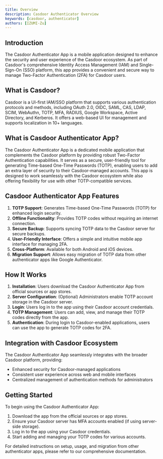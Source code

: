```yaml
---
title: Overview
description: Casdoor Authenticator Overview
keywords: [casdoor, authenticator]
authors: [IZUMI-Zu]
---
```


## Introduction

The Casdoor Authenticator App is a mobile application designed to enhance the security and user experience of the Casdoor ecosystem. As part of Casdoor's comprehensive Identity Access Management (IAM) and Single-Sign-On (SSO) platform, this app provides a convenient and secure way to manage Two-Factor Authentication (2FA) for Casdoor users.

## What is Casdoor?

Casdoor is a UI-first IAM/SSO platform that supports various authentication protocols and methods, including OAuth 2.0, OIDC, SAML, CAS, LDAP, SCIM, WebAuthn, TOTP, MFA, RADIUS, Google Workspace, Active Directory, and Kerberos. It offers a web-based UI for management and supports localization in 10+ languages.

## What is Casdoor Authenticator App?

The Casdoor Authenticator App is a dedicated mobile application that complements the Casdoor platform by providing robust Two-Factor Authentication capabilities. It serves as a secure, user-friendly tool for generating Time-based One-Time Passwords (TOTP), enabling users to add an extra layer of security to their Casdoor-managed accounts. This app is designed to work seamlessly with the Casdoor ecosystem while also offering flexibility for use with other TOTP-compatible services.

## Casdoor Authenticator App Features

1. **TOTP Support**: Generates Time-based One-Time Passwords (TOTP) for enhanced login security.
2. **Offline Functionality**: Provides TOTP codes without requiring an internet connection.
3. **Secure Backup**: Supports syncing TOTP data to the Casdoor server for secure backups.
4. **User-Friendly Interface**: Offers a simple and intuitive mobile app interface for managing 2FA.
5. **Cross-Platform**: Available for both Android and iOS devices.
6. **Migration Support**: Allows easy migration of TOTP data from other authenticator apps like Google Authenticator.

## How It Works

1. **Installation**: Users download the Casdoor Authenticator App from official sources or app stores.
2. **Server Configuration**: (Optional) Administrators enable TOTP account storage in the Casdoor server.
3. **Login**: Users log in to the app using their Casdoor account credentials.
4. **TOTP Management**: Users can add, view, and manage their TOTP codes directly from the app.
5. **Authentication**: During login to Casdoor-enabled applications, users can use the app to generate TOTP codes for 2FA.

## Integration with Casdoor Ecosystem

The Casdoor Authenticator App seamlessly integrates with the broader Casdoor platform, providing:

- Enhanced security for Casdoor-managed applications
- Consistent user experience across web and mobile interfaces
- Centralized management of authentication methods for administrators

## Getting Started

To begin using the Casdoor Authenticator App:

1. Download the app from the official sources or app stores.
2. Ensure your Casdoor server has MFA accounts enabled (if using server-side storage).
3. Log in to the app using your Casdoor credentials.
4. Start adding and managing your TOTP codes for various accounts.

For detailed instructions on setup, usage, and migration from other authenticator apps, please refer to our comprehensive documentation.
